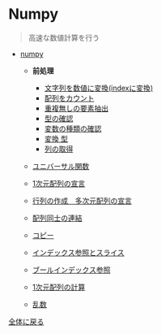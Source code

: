 # Numpy

> 高速な数値計算を行う

  - [numpy](./numpy.md)
	- <b>前処理</b>
		- [文字列を数値に変換(indexに変換)](./Numpy/enumerate.md)
		- [配列をカウント](./Numpy/bincount.md)
		- [重複無しの要素抽出](./Numpy/unique.md)
		- [型の確認](./Numpy/type.md)
		- [変数の種類の確認](./Numpy/unique.md)
		- [変換 型](./Numpy/astype.md)
		- [列の取得](./Numpy/列の取得.md)

	- [ユニバーサル関数](./Numpy/ansanble.md)
	- [1次元配列の宣言](./Numpy/stack_array.md)
	- [行列の作成　多次元配列の宣言](./Numpy/stack_arrays.md)
	- [配列同士の連結](./Numpy/array.md)
	- [コピー](./Numpy/copy&view.md)
	- [インデックス参照とスライス](./Numpy/index.md)
	- [ブールインデックス参照](./Numpy/blueindex.md)
	- [1次元配列の計算](./Numpy/math.md)
	- [乱数](./Numpy/rand.md)

[全体に戻る](../Overallview.md)
